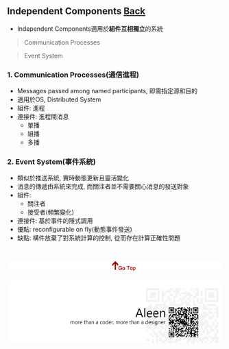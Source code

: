 ## Independent Components	[Back](./../Style.md)
- Independent Components適用於**組件互相獨立**的系統

> Communication Processes

> Event System

### 1. Communication Processes(通信進程)
- Messages passed among named participants, 即需指定源和目的
- 適用於OS, Distributed System
- 組件: 進程
- 連接件: 進程間消息
	- 單播
	- 組播
	- 多播

### 2. Event System(事件系統)
- 類似於推送系統, 實時動態更新且靈活變化
- 消息的傳遞由系統來完成, 而關注者並不需要關心消息的發送對象
- 組件: 
	- 關注者
	- 接受者(頻繁變化)
- 連接件: 基於事件的隱式調用
- 優點: reconfigurable on fly(動態事件發送)
- 缺點: 構件放棄了對系統計算的控制, 從而存在計算正確性問題

<a href="#" style="left:200px;"><img src="./../../../pic/gotop.png"></a>
=====
<a href="http://aleen42.github.io/" target="_blank" ><img src="./../../../pic/tail.gif"></a>
